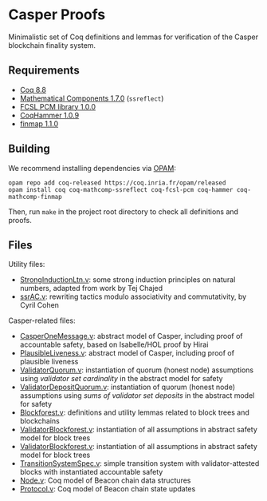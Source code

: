 Casper Proofs
=============

Minimalistic set of Coq definitions and lemmas for verification of the Casper blockchain finality system.

Requirements
------------

* [Coq 8.8](https://coq.inria.fr)
* [Mathematical Components 1.7.0](http://math-comp.github.io/math-comp/) (`ssreflect`)
* [FCSL PCM library 1.0.0](https://github.com/imdea-software/fcsl-pcm)
* [CoqHammer 1.0.9](https://github.com/lukaszcz/coqhammer)
* [finmap 1.1.0](https://github.com/math-comp/finmap)

Building
--------

We recommend installing dependencies via [OPAM](http://opam.ocaml.org/doc/Install.html):

```
opam repo add coq-released https://coq.inria.fr/opam/released
opam install coq coq-mathcomp-ssreflect coq-fcsl-pcm coq-hammer coq-mathcomp-finmap
```

Then, run `make` in the project root directory to check all definitions and proofs.


Files
------

Utility files:

- [StrongInductionLtn.v](Core/StrongInductionLtn.v): some strong induction principles on natural numbers, adapted from work by Tej Chajed
- [ssrAC.v](Core/ssrAC.v): rewriting tactics modulo associativity and commutativity, by Cyril Cohen

Casper-related files:

- [CasperOneMessage.v](Core/CasperOneMessage.v): abstract model of Casper, including proof of accountable safety, based on Isabelle/HOL proof by Hirai
- [PlausibleLiveness.v](Core/PlausibleLiveness.v): abstract model of Casper, including proof of plausible liveness
- [ValidatorQuorum.v](Core/ValidatorQuorum.v): instantiation of quorum (honest node) assumptions using _validator set cardinality_ in the abstract model for safety
- [ValidatorDepositQuorum.v](Core/ValidatorDepositQuorum.v): instantiation of quorum (honest node) assumptions using _sums of validator set deposits_ in the abstract model for safety
- [Blockforest.v](Core/Blockforest.v): definitions and utility lemmas related to block trees and blockchains
- [ValidatorBlockforest.v](Core/ValidatorBlockforest.v): instantiation of all assumptions in abstract safety model for block trees
- [ValidatorBlockforest.v](Core/ValidatorBlockforest.v): instantiation of all assumptions in abstract safety model for block trees
- [TransitionSystemSpec.v](Core/TransitionSystemSpec.v): simple transition system with validator-attested blocks with instantiated accountable safety
- [Node.v](Core/Node.v): Coq model of Beacon chain data structures
- [Protocol.v](Core/Protocol.v): Coq model of Beacon chain state updates

